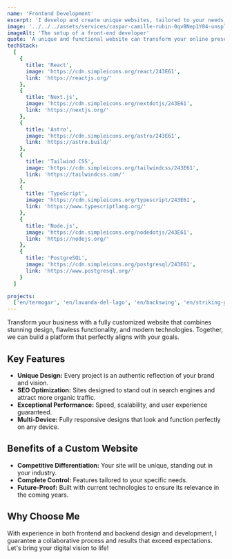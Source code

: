 ```yaml
---
name: 'Frontend Development'
excerpt: 'I develop and create unique websites, tailored to your needs, with cutting-edge technology to ensure exceptional performance.'
image: '../../../assets/services/caspar-camille-rubin-0qvBNep1Y04-unsplash.webp'
imageAlt: 'The setup of a front-end developer'
quote: 'A unique and functional website can transform your online presence and elevate your brand like never before.'
techStack:
  [
    {
      title: 'React',
      image: 'https://cdn.simpleicons.org/react/243E61',
      link: 'https://reactjs.org/'
    },
    {
      title: 'Next.js',
      image: 'https://cdn.simpleicons.org/nextdotjs/243E61',
      link: 'https://nextjs.org/'
    },
    {
      title: 'Astro',
      image: 'https://cdn.simpleicons.org/astro/243E61',
      link: 'https://astro.build/'
    },
    {
      title: 'Tailwind CSS',
      image: 'https://cdn.simpleicons.org/tailwindcss/243E61',
      link: 'https://tailwindcss.com/'
    },
    {
      title: 'TypeScript',
      image: 'https://cdn.simpleicons.org/typescript/243E61',
      link: 'https://www.typescriptlang.org/'
    },
    {
      title: 'Node.js',
      image: 'https://cdn.simpleicons.org/nodedotjs/243E61',
      link: 'https://nodejs.org/'
    },
    {
      title: 'PostgreSQL',
      image: 'https://cdn.simpleicons.org/postgresql/243E61',
      link: 'https://www.postgresql.org/'
    }
  ]

projects:
  ['en/termogar', 'en/lavanda-del-lago', 'en/backswing', 'en/striking-gold']
---
```


Transform your business with a fully customized website that combines stunning design, flawless functionality, and modern technologies. Together, we can build a platform that perfectly aligns with your goals.

## Key Features

- **Unique Design:** Every project is an authentic reflection of your brand and vision.
- **SEO Optimization:** Sites designed to stand out in search engines and attract more organic traffic.
- **Exceptional Performance:** Speed, scalability, and user experience guaranteed.
- **Multi-Device:** Fully responsive designs that look and function perfectly on any device.

## Benefits of a Custom Website

- **Competitive Differentiation:** Your site will be unique, standing out in your industry.
- **Complete Control:** Features tailored to your specific needs.
- **Future-Proof:** Built with current technologies to ensure its relevance in the coming years.

## Why Choose Me

With experience in both frontend and backend design and development, I guarantee a collaborative process and results that exceed expectations. Let's bring your digital vision to life!

